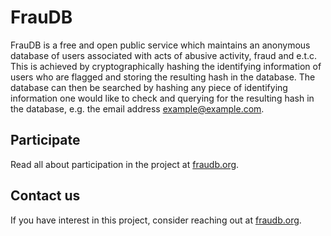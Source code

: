 # FrauDB

FrauDB is a free and open public service which maintains an anonymous database of users associated with acts of abusive activity, fraud and e.t.c. This is achieved by cryptographically hashing the identifying information of users who are flagged and storing the resulting hash in the database. The database can then be searched by hashing any piece of identifying information one would like to check and querying for the resulting hash in the database, e.g. the email address example@example.com.

## Participate

Read all about participation in the project at [fraudb.org](https://fraudb.org/membership).

## Contact us

If you have interest in this project, consider reaching out at [fraudb.org](https://fraudb.org/contact-us).
